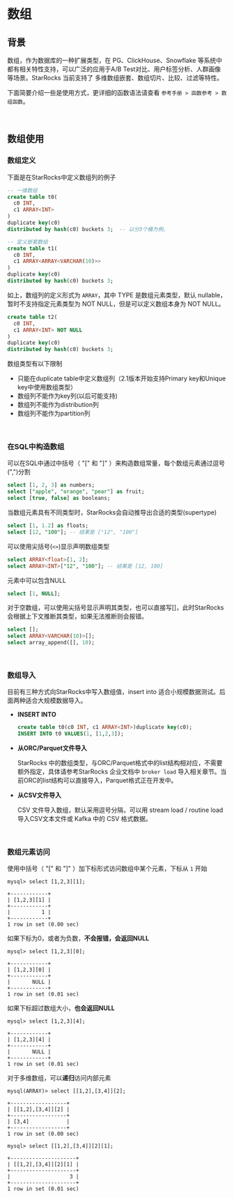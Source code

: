 # 数组

## 背景

数组，作为数据库的一种扩展类型，在 PG、ClickHouse、Snowflake 等系统中都有相关特性支持，可以广泛的应用于A/B Test对比、用户标签分析、人群画像等场景。StarRocks 当前支持了 多维数组嵌套、数组切片、比较、过滤等特性。

下面简要介绍一些是使用方式，更详细的函数语法请查看 `参考手册 > 函数参考 > 数组函数`。

<br/>

## 数组使用

### 数组定义

下面是在StarRocks中定义数组列的例子

~~~SQL
-- 一维数组
create table t0(
  c0 INT,
  c1 ARRAY<INT>
)
duplicate key(c0)
distributed by hash(c0) buckets 3;  -- 以分3个桶为例。

-- 定义嵌套数组
create table t1(
  c0 INT,
  c1 ARRAY<ARRAY<VARCHAR(10)>>
)
duplicate key(c0)
distributed by hash(c0) buckets 3;
~~~

如上，数组列的定义形式为 `ARRAY`，其中 TYPE 是数组元素类型，默认 nullable，暂时不支持指定元素类型为 NOT NULL，但是可以定义数组本身为 NOT NULL。

~~~SQL
create table t2(
  c0 INT,
  c1 ARRAY<INT> NOT NULL
)
duplicate key(c0)
distributed by hash(c0) buckets 3;
~~~

数组类型有以下限制

* 只能在duplicate table中定义数组列（2.1版本开始支持Primary key和Unique key中使用数组类型）
* 数组列不能作为key列(以后可能支持)
* 数组列不能作为distribution列
* 数组列不能作为partition列

<br/>

### 在SQL中构造数组

可以在SQL中通过中括号（ "[" 和 "]" ）来构造数组常量，每个数组元素通过逗号(",")分割

~~~SQL
select [1, 2, 3] as numbers;
select ["apple", "orange", "pear"] as fruit;
select [true, false] as booleans;
~~~

当数组元素具有不同类型时，StarRocks会自动推导出合适的类型(supertype)

~~~SQL
select [1, 1.2] as floats;
select [12, "100"]; -- 结果是 ["12", "100"]
~~~

可以使用尖括号(`<>`)显示声明数组类型

~~~SQL
select ARRAY<float>[1, 2];
select ARRAY<INT>["12", "100"]; -- 结果是 [12, 100]
~~~

元素中可以包含NULL

~~~SQL
select [1, NULL];
~~~

对于空数组，可以使用尖括号显示声明其类型，也可以直接写\[\]，此时StarRocks会根据上下文推断其类型，如果无法推断则会报错。

~~~SQL
select [];
select ARRAY<VARCHAR(10)>[];
select array_append([], 10);
~~~

<br/>

### 数组导入

目前有三种方式向StarRocks中写入数组值，insert into 适合小规模数据测试。后面两种适合大规模数据导入。

* **INSERT INTO**

  ~~~SQL
  create table t0(c0 INT, c1 ARRAY<INT>)duplicate key(c0);
  INSERT INTO t0 VALUES(1, [1,2,3]);
  ~~~

* **从ORC/Parquet文件导入**

  StarRocks 中的数组类型，与ORC/Parquet格式中的list结构相对应，不需要额外指定，具体请参考StarRocks 企业文档中 `broker load` 导入相关章节。当前ORC的list结构可以直接导入，Parquet格式正在开发中。

* **从CSV文件导入**

  CSV 文件导入数组，默认采用逗号分隔，可以用 stream load / routine load 导入CSV文本文件或 Kafka 中的 CSV 格式数据。

<br/>

### 数组元素访问

使用中括号（ "[" 和 "]" ）加下标形式访问数组中某个元素，下标从 `1` 开始

~~~Plain Text
mysql> select [1,2,3][1];

+------------+
| [1,2,3][1] |
+------------+
|          1 |
+------------+
1 row in set (0.00 sec)
~~~

如果下标为0，或者为负数，**不会报错，会返回NULL**

~~~Plain Text
mysql> select [1,2,3][0];

+------------+
| [1,2,3][0] |
+------------+
|       NULL |
+------------+
1 row in set (0.01 sec)
~~~

如果下标超过数组大小，**也会返回NULL**

~~~Plain Text
mysql> select [1,2,3][4];

+------------+
| [1,2,3][4] |
+------------+
|       NULL |
+------------+
1 row in set (0.01 sec)
~~~

对于多维数组，可以**递归**访问内部元素

~~~Plain Text
mysql(ARRAY)> select [[1,2],[3,4]][2];

+------------------+
| [[1,2],[3,4]][2] |
+------------------+
| [3,4]            |
+------------------+
1 row in set (0.00 sec)

mysql> select [[1,2],[3,4]][2][1];

+---------------------+
| [[1,2],[3,4]][2][1] |
+---------------------+
|                   3 |
+---------------------+
1 row in set (0.01 sec)
~~~
